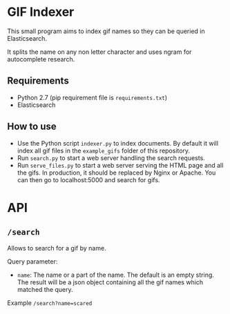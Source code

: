 GIF Indexer
===========

This small program aims to index gif names so they can be queried in Elasticsearch.

It splits the name on any non letter character and uses ngram for autocomplete research.

Requirements
------------

* Python 2.7 (pip requirement file is `requirements.txt`)
* Elasticsearch

How to use
----------

* Use the Python script `indexer.py` to index documents. By default it will index all gif files in the `example_gifs` folder of this repository.
* Run `search.py` to start a web server handling the search requests.
* Run `serve_files.py` to start a web server serving the HTML page and all the gifs. In production, it should be replaced by Nginx or Apache. You can then go to localhost:5000 and search for gifs.

API
===

`/search`
--------

Allows to search for a gif by name.

Query parameter:
* `name`: The name or a part of the name. The default is an empty string.
The result will be a json object containing all the gif names which matched the query.

Example `/search?name=scared`
